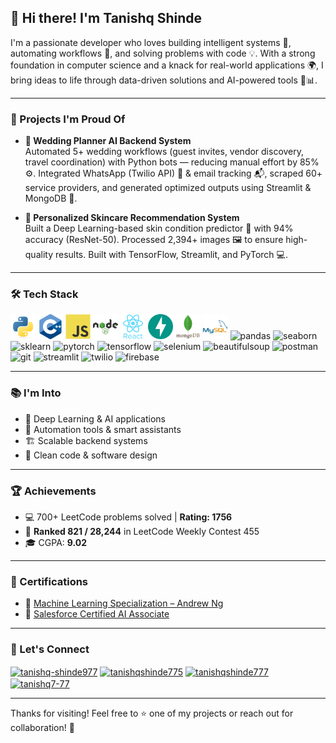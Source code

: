 ## 👋 Hi there! I'm Tanishq Shinde

I'm a passionate developer who loves building intelligent systems 🤖, automating workflows 🔄, and solving problems with code 💡. With a strong foundation in computer science and a knack for real-world applications 🌍, I bring ideas to life through data-driven solutions and AI-powered tools 🤖📊.

---

### 🚀 Projects I'm Proud Of

- **🤖 Wedding Planner AI Backend System**  
  Automated 5+ wedding workflows (guest invites, vendor discovery, travel coordination) with Python bots — reducing manual effort by 85% ⚙️. Integrated WhatsApp (Twilio API) 📱 & email tracking 📬, scraped 60+ service providers, and generated optimized outputs using Streamlit & MongoDB 💾.

- **🧴 Personalized Skincare Recommendation System**  
  Built a Deep Learning-based skin condition predictor 🧠 with 94% accuracy (ResNet-50). Processed 2,394+ images 🖼️ to ensure high-quality results. Built with TensorFlow, Streamlit, and PyTorch 💻.

---

### 🛠️ Tech Stack

<p align="left"> 
  <img src="https://raw.githubusercontent.com/devicons/devicon/master/icons/python/python-original.svg" alt="python" width="40" height="40"/>
  <img src="https://raw.githubusercontent.com/devicons/devicon/master/icons/cplusplus/cplusplus-original.svg" alt="cplusplus" width="40" height="40"/>
  <img src="https://raw.githubusercontent.com/devicons/devicon/master/icons/javascript/javascript-original.svg" alt="javascript" width="40" height="40"/>
  <img src="https://raw.githubusercontent.com/devicons/devicon/master/icons/nodejs/nodejs-original-wordmark.svg" alt="nodejs" width="40" height="40"/>
  <img src="https://raw.githubusercontent.com/devicons/devicon/master/icons/react/react-original-wordmark.svg" alt="react" width="40" height="40"/>
  <img src="https://raw.githubusercontent.com/devicons/devicon/master/icons/fastapi/fastapi-original.svg" alt="fastapi" width="40" height="40"/>
  <img src="https://raw.githubusercontent.com/devicons/devicon/master/icons/mongodb/mongodb-original-wordmark.svg" alt="mongodb" width="40" height="40"/>
  <img src="https://raw.githubusercontent.com/devicons/devicon/master/icons/mysql/mysql-original-wordmark.svg" alt="mysql" width="40" height="40"/>
  <img src="https://imgs.search.brave.com/RFlQZuciaUEjreK0AGRBEwk5odyAX2s8zR6LmdTFdCs/rs:fit:500:0:1:0/g:ce/aHR0cHM6Ly9pbWFn/ZS5wbmdhYWEuY29t/LzI5Ni8xOTQ3Mjk2/LW1pZGRsZS5wbmc" alt="pandas" width="40" height="40"/>
  <img src="https://imgs.search.brave.com/Sk3w5l_i5lFYRAz74BJVf0ezIbtujMMV6uOoJYCal5s/rs:fit:0:180:1:0/g:ce/aHR0cHM6Ly91c2Vy/LWltYWdlcy5naXRo/dWJ1c2VyY29udGVu/dC5jb20vMTA0MTQ1/NzczLzE3MTM3NTcw/My1mZTNmYTkyZS1h/MWNjLTRlZTYtYWVj/My0xZGU4YjgxZmNh/NjIuc3Zn" alt="seaborn" width="40" height="40"/>
  <img src="https://imgs.search.brave.com/k5XDGe9kYeYck1Xl0KH1IkZZRGY2eNmQXLRFmDlax8g/rs:fit:500:0:1:0/g:ce/aHR0cHM6Ly9pbWFn/ZS5zcHJlYWRzaGly/dG1lZGlhLmNvbS9p/bWFnZS1zZXJ2ZXIv/djEvY29tcG9zaXRp/b25zL1QxMjdBMVBB/NDE5MlBUMjFYNlkx/MUQxMDQ3MDYyMTEx/VzIxMDVIMTEzNC92/aWV3cy8xLHdpZHRo/PTY1MCxoZWlnaHQ9/NjUwLGFwcGVhcmFu/Y2VJZD0xLGJhY2tn/cm91bmRDb2xvcj1m/ZmZmZmYuanBn" alt="sklearn" width="40" height="40"/>
  <img src="https://imgs.search.brave.com/nyqAObCCl7ZCoShFv1dSsN-ai_kY4gcpHbrP1FSeIro/rs:fit:500:0:1:0/g:ce/aHR0cHM6Ly9pbWFn/ZXMuc2Vla2xvZ28u/Y29tL2xvZ28tcG5n/LzM3LzEvcHl0b3Jj/aC1sb2dvLXBuZ19z/ZWVrbG9nby0zNzIx/OTkucG5n" alt="pytorch" width="40" height="40"/>
  <img src="https://www.vectorlogo.zone/logos/tensorflow/tensorflow-icon.svg" alt="tensorflow" width="40" height="40"/>
  <img src="https://raw.githubusercontent.com/detain/svg-logos/780f25886640cef088af994181646db2f6b1a3f8/svg/selenium-logo.svg" alt="selenium" width="40" height="40"/>
  <img src="https://imgs.search.brave.com/M3-GdQJ3ruks1vPbzEMO9BLQVBt5qMiWRtnMGl2kSfE/rs:fit:860:0:0:0/g:ce/aHR0cHM6Ly9icm93/c2Vyc3RhY2sud3Bl/bmdpbmVwb3dlcmVk/LmNvbS93cC1jb250/ZW50L3VwbG9hZHMv/MjAyMy8wNi9ic19s/b2dvLTI1MHgxMDgu/anBn" alt="beautifulsoup" width="40" height="40"/>
  <img src="https://www.vectorlogo.zone/logos/getpostman/getpostman-icon.svg" alt="postman" width="40" height="40"/>
  <img src="https://www.vectorlogo.zone/logos/git-scm/git-scm-icon.svg" alt="git" width="40" height="40"/>
  <img src="https://imgs.search.brave.com/Rx_KesS0taCqw0pCgGT2t7ZpIoxqbkdrCcaZ5wnlk1A/rs:fit:500:0:1:0/g:ce/aHR0cHM6Ly9zdHJl/YW1saXQuaW8vaW1h/Z2VzL2JyYW5kL3N0/cmVhbWxpdC1sb2dv/LXNlY29uZGFyeS1j/b2xvcm1hcmstbGln/aHR0ZXh0LnBuZw" alt="streamlit" width="40" height="40"/>
  <img src="https://imgs.search.brave.com/QDGzuf3IZoulIrxR8ZP4FeeKdUWcg9TJ1sW-IUeddsU/rs:fit:500:0:1:0/g:ce/aHR0cHM6Ly9sb2dv/dHlwLnVzL2ZpbGUv/dHdpbGlvLnN2Zw" alt="twilio" width="40" height="40"/>
  <img src="https://imgs.search.brave.com/fxAEu7dQUAbxsVjTbaZzw8Erj9xx0_COkdv9jGpsD6U/rs:fit:500:0:1:0/g:ce/aHR0cHM6Ly9hc3Nl/dHMuc3RpY2twbmcu/Y29tL3RodW1icy82/MmEyMmMxYzQ0M2I3/ODdkNTgzNzEyNjYu/cG5n" alt="firebase" width="40" height="40"/>
  <img 
</p>

---

### 📚 I'm Into

- 🤖 Deep Learning & AI applications  
- 🤖 Automation tools & smart assistants  
- 🏗️ Scalable backend systems  
- 🧹 Clean code & software design

---

### 🏆 Achievements

- 💻 700+ LeetCode problems solved | **Rating: 1756**  
- 🥈 **Ranked 821 / 28,244** in LeetCode Weekly Contest 455
- 🎓 CGPA: **9.02**

---

### 📜 Certifications

- 🧠 [Machine Learning Specialization – Andrew Ng](https://www.coursera.org/account/accomplishments/specialization/YUXDYDZLE8W1)  
- 🤖 [Salesforce Certified AI Associate](https://www.linkedin.com/posts/tanishq-shinde977_certified-ai-associate-certificate-activity-7287810735458455553-gWA5?utm_source=share&utm_medium=member_desktop)

---

### 🔗 Let's Connect

<p align="left">
  <a href="https://linkedin.com/in/tanishq-shinde977" target="blank"><img align="center" src="https://raw.githubusercontent.com/rahuldkjain/github-profile-readme-generator/master/src/images/icons/Social/linked-in-alt.svg" alt="tanishq-shinde977" height="30" width="40" /></a>
  <a href="https://kaggle.com/tanishqshinde775" target="blank"><img align="center" src="https://raw.githubusercontent.com/rahuldkjain/github-profile-readme-generator/master/src/images/icons/Social/kaggle.svg" alt="tanishqshinde775" height="30" width="40" /></a>
  <a href="https://www.hackerrank.com/tanishqshinde777" target="blank"><img align="center" src="https://raw.githubusercontent.com/rahuldkjain/github-profile-readme-generator/master/src/images/icons/Social/hackerrank.svg" alt="tanishqshinde777" height="30" width="40" /></a>
  <a href="https://www.leetcode.com/u/Tanishq7-77/" target="blank"><img align="center" src="https://raw.githubusercontent.com/rahuldkjain/github-profile-readme-generator/master/src/images/icons/Social/leet-code.svg" alt="tanishq7-77" height="30" width="40" /></a>
</p>

---

Thanks for visiting! Feel free to ⭐ one of my projects or reach out for collaboration! 🙌
